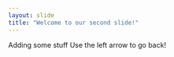 ```yaml
---
layout: slide
title: "Welcome to our second slide!"
---
```

Adding some stuff
Use the left arrow to go back!
